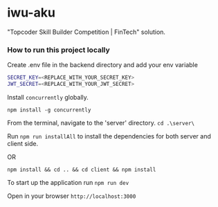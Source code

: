 # iwu-aku
"Topcoder Skill Builder Competition | FinTech" solution. 

### How to run this project locally
Create .env file in the backend directory and add your env variable
```bash
SECRET_KEY=<REPLACE_WITH_YOUR_SECRET_KEY>
JWT_SECRET=<REPLACE_WITH_YOUR_JWT_SECRET>
```
Install `concurrently` globally.

`npm install -g concurrently`

From the terminal, navigate to the 'server' directory.
`cd .\server\`

Run `npm run installAll` to install the dependencies for both server and client side.

OR

`npm install && cd .. && cd client && npm install`

To start up the application run `npm run dev`

Open in your browser `http://localhost:3000`